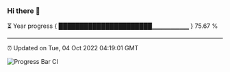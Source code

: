 ### Hi there 👋

⏳ Year progress { ██████████████████████▁▁▁▁▁▁▁▁ } 75.67 %

---

⏰ Updated on Tue, 04 Oct 2022 04:19:01 GMT

![Progress Bar CI](https://github.com/liununu/liununu/workflows/Progress%20Bar%20CI/badge.svg)
